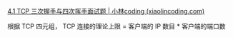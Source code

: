 [4.1 TCP 三次握手与四次挥手面试题 | 小林coding (xiaolincoding.com)](https://xiaolincoding.com/network/3_tcp/tcp_interview.html#如何唯一确定一个-tcp-连接呢)





根据 TCP 四元组， TCP 连接的理论上限 = 客户端的 IP 数目 * 客户端的端口数